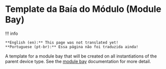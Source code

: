 # Template da Baía do Módulo (Module Bay)

!!! info

    **English (en):** This page was not translated yet!
    **Portuguese (pt-br):** Essa página não foi traduzida ainda!

A template for a module bay that will be created on all instantiations of the parent device type. See the [module bay](./modulebay.md) documentation for more detail.